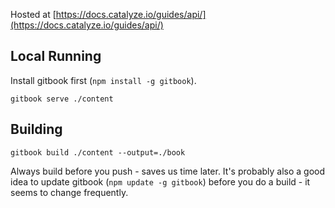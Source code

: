 Hosted at [https://docs.catalyze.io/guides/api/](https://docs.catalyze.io/guides/api/)

## Local Running

Install gitbook first (`npm install -g gitbook`).

```
gitbook serve ./content
```

## Building

```
gitbook build ./content --output=./book
```

Always build before you push - saves us time later. It's probably also a good idea to update gitbook (`npm update -g gitbook`) before you do a build - it seems to change frequently.
